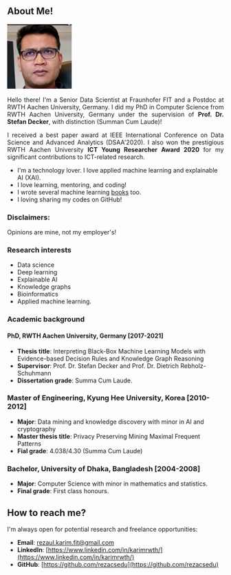 ## About Me!

<img class="profile-picture" src="img/1664312512000.jpg" width="150">

<p style='text-align: justify;'> Hello there! I'm a Senior Data Scientist at Fraunhofer FIT and a Postdoc at RWTH Aachen University, Germany. I did my PhD in Computer Science from RWTH Aachen University, Germany under the supervision of <b>Prof. Dr. Stefan Decker</b>, with distinction (Summan Cum Laude)! </p>

<p style='text-align: justify;'>I received a best paper award at IEEE International Conference on Data Science and Advanced Analytics (DSAA'2020). I also won the prestigious RWTH Aachen University <b>ICT Young Researcher Award 2020</b> for my significant contributions to ICT-related research. </p>

- I'm a technology lover. I love applied machine learning and explainable AI (XAI). 
- I love learning, mentoring, and coding! 
- I wrote several machine learning [books](https://www.amazon.com/s?k=Md.+Rezaul+Karim&ref=nb_sb_noss) too.
- I loving sharing my codes on GitHub! 

### Disclaimers: 
Opinions are mine, not my employer's! 

### Research interests

- Data science 
- Deep learning
- Explainable AI
- Knowledge graphs 
- Bioinformatics
- Applied machine learning. 

### Academic background

#### PhD, RWTH Aachen University, Germany [2017-2021]
- **Thesis title**: Interpreting Black-Box Machine Learning Models with Evidence-based Decision Rules and Knowledge Graph Reasoning
- **Supervisor**: Prof. Dr. Stefan Decker and Prof. Dr. Dietrich Rebholz-Schuhmann
- **Dissertation grade**: Summa Cum Laude.

### Master of Engineering, Kyung Hee University, Korea [2010-2012]
- **Major**: Data mining and knowledge discovery with minor in AI and cryptography
- **Master thesis title**: Privacy Preserving Mining Maximal Frequent Patterns
- **Fial grade**: 4.038/4.30 (Summa Cum Laude)

### Bachelor, University of Dhaka, Bangladesh [2004-2008]
- **Major**: Computer Science with minor in mathematics and statistics.
- **Final grade**: First class honours.

## How to reach me?
I'm always open for potential research and freelance opportunities: 

- **Email**: [rezaul.karim.fit@gmail.com](rezaul.karim.fit@gmail.com)
- **LinkedIn**: [https://www.linkedin.com/in/karimrwth/](https://www.linkedin.com/in/karimrwth/)
- **GitHub**: [https://github.com/rezacsedu](https://github.com/rezacsedu)
